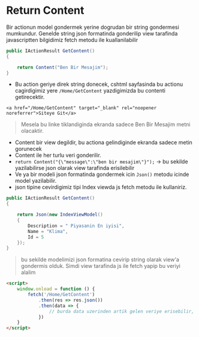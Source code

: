 # Return Content

Bir actionun model gondermek yerine dogrudan bir string gondermesi mumkundur. Genelde string json formatinda gonderilip view tarafinda javascriptten bilgidimiz fetch metodu ile kuallanilabilir

```C#
public IActionResult GetContent()
{

    return Content("Ben Bir Mesajim");
}
```

- Bu action geriye direk string donecek, cshtml sayfasinda bu actionu cagirdigimiz yere `/Home/GetContent` yazdigimizda bu contenti getirecektir.

```CSHTML
<a href="/Home/GetContent" target="_blank" rel="noopener noreferrer">Siteye Git</a>
```

> Mesela bu linke tiklandiginda ekranda sadece Ben Bir Mesajim metni olacaktir.

- Content bir view degildir, bu actiona gelindiginde ekranda sadece metin gorunecek
- Content ile her turlu veri gonderilir.
- `return Content("{\"message\":\"ben bir mesajim\"}");` -> bu sekilde yazilabilirse json olarak view tarafinda erisilebilir
- Ve ya bir modeli json formatinda gondermek icin `Json()` metodu icinde model yazilabilir.
- json tipine cevirdigimiz tipi Index viewda js fetch metodu ile kullaniriz.

```C#
public IActionResult GetContent()
{

    return Json(new IndexViewModel()
    {
        Description = " Piyasanin En iyisi",
        Name = "Klima",
        Id = 5
    });
}
```

> bu sekilde modelimizi json formatina cevirip string olarak view'a gondermis olduk. Simdi view tarafinda js ile fetch yapip bu veriyi alalim

```html
<script>
    window.onload = function () {
        fetch('/Home/GetContent')
            .then(res => res.json())
            .then(data => {
                // burda data uzerinden artik gelen veriye erisebilir, ve sayfada nasil gorunecegini ayarlayabiliriz.
            })
    }
</script>
```
